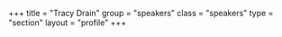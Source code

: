 +++
title = "Tracy Drain"
group = "speakers"
class = "speakers"
type = "section"
layout = "profile"
+++
